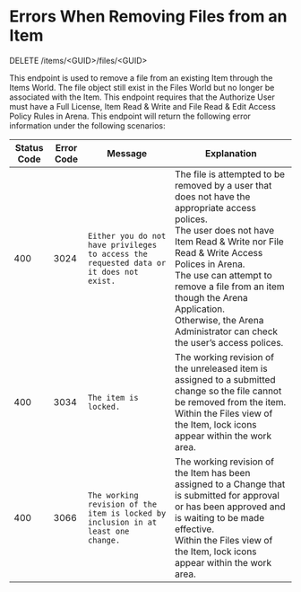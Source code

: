# Errors When Removing Files from an Item
DELETE /items/&lt;GUID&gt;/files/&lt;GUID&gt;

This endpoint is used to remove a file from an existing Item through the Items World.  The file object still exist in the Files World but no longer be associated with the Item.  This endpoint requires that the Authorize User must have a Full License, Item Read & Write and File Read & Edit Access Policy Rules in Arena. This endpoint will return the following error information under the following scenarios:  


| Status Code<br> | Error Code<br> | Message<br> | Explanation<br> |
|  --- |  --- |  --- |  --- | 
| 400<br> | 3024<br> |  ```Either you do not have privileges to access the requested data or it does not exist.```  | The file is attempted to be removed by a user that does not have the appropriate access polices.<br>The user does not have Item Read & Write nor File Read & Write Access Polices in Arena.<br>The use can attempt to remove a file from an item though the Arena Application.<br>Otherwise, the Arena Administrator can check the user’s access polices.<br> |
| 400<br> | 3034<br> |  ```The item is locked.```  | The working revision of the unreleased item is assigned to a submitted change so the file cannot be removed from the item.<br>Within the Files view of the Item, lock icons appear within the work area.<br> |
| 400<br> | 3066<br> |  ```The working revision of the item is locked by inclusion in at least one change. ```  | The working revision of the Item has been assigned to a Change that is submitted for approval or has been approved and is waiting to be made effective.<br>Within the Files view of the Item, lock icons appear within the work area.<br> |


